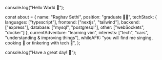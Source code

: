 console.log("Hello World 👋");

const about = {
	name: "Raghav Sethi",
	position: "graduate 👨‍🎓",
	techStack: {
		languages: ["typescript"],
		frontend: ["nextjs", "tailwind"],
		backend: ["express"],
		database: ["mysql", "postgresql"],
		other: ["webSockets", "docker"]
  	},
	currentAdventure: "learning vim",
	interests: ["tech", "cars", "understanding & improving things"],
	whileAFK: "you will find me singing, cooking 🍳 or tinkering with tech 🤖",
};

console.log("Have a great day! 🌻");